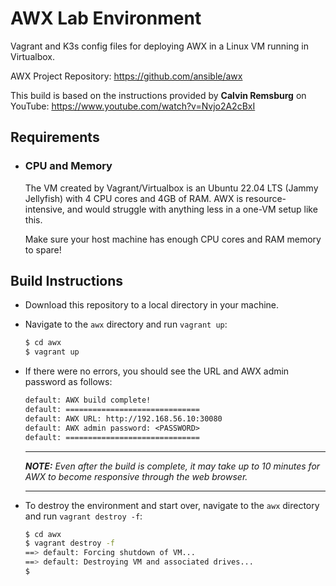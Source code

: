 # AWX Lab Environment
Vagrant and K3s config files for deploying AWX in a Linux VM running in Virtualbox.

AWX Project Repository: https://github.com/ansible/awx

This build is based on the instructions provided by **Calvin Remsburg** on YouTube: https://www.youtube.com/watch?v=Nvjo2A2cBxI
## Requirements
- ### CPU and Memory
  The VM created by Vagrant/Virtualbox is an Ubuntu 22.04 LTS (Jammy Jellyfish) with 4 CPU cores and 4GB of RAM. AWX is resource-intensive, and would struggle with anything less in a one-VM setup like this.

  Make sure your host machine has enough CPU cores and RAM memory to spare!
## Build Instructions
- Download this repository to a local directory in your machine.
- Navigate to the `awx` directory and run `vagrant up`:
  ```bash
  $ cd awx
  $ vagrant up
  ```
- If there were no errors, you should see the URL and AWX admin password as follows:
  ```txt
  default: AWX build complete!
  default: ==============================
  default: AWX URL: http://192.168.56.10:30080
  default: AWX admin password: <PASSWORD>
  default: ==============================
  ```
  ---
  ***NOTE:** Even after the build is complete, it may take up to 10 minutes for AWX to become responsive through the web browser.*

  ---
- To destroy the environment and start over, navigate to the `awx` directory and run `vagrant destroy -f`:
  ```bash
  $ cd awx
  $ vagrant destroy -f
  ==> default: Forcing shutdown of VM...
  ==> default: Destroying VM and associated drives...
  $
  ```
